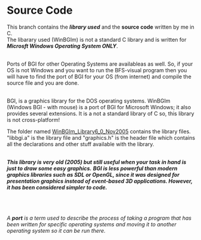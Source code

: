 # Source Code
This branch contains the ***library used*** and the **source code** written by me in C. <br>
The libarary used (WinBGIm) is not a standard C library and is written for ***Microsft Windows Operating System ONLY***.
<br><br>

Ports of BGI for other Operating Systems are availableas as well. So, if your OS is not Windows and you want to run the BFS-visual program then you will have to find the port of BGI for your OS (from internet) and compile the source file and you are done.
<br><br>

BGI, is a graphics library for the DOS operating systems. WinBGIm (Windows BGI - with mouse) is a port of BGI for Microsoft Windows; it also provides several extensions.
It is a not  a standard library of C so, this library is not cross-platform!
<br>

The folder named [WinBGIm_Library6_0_Nov2005](https://github.com/jatin-47/BFS-Visual/tree/main/WinBGIm_Library6_0_Nov2005) contains the library files. "libbgi.a" is the library file and "graphics.h" is the header file which contains all the declarations and other stuff available with the library. <br><br>

***This library is very old (2005) but still useful when your task in hand is just to draw some easy graphics.*** ***BGI is less powerful than modern graphics libraries such as SDL or OpenGL, since it was designed for presentation graphics instead of event-based 3D applications. However, it has been considered simpler to code.***

<br><br><br>
*A ***port*** is a term used to describe the process of taking a program that has been written for specific operating systems and moving it to another operating system so it can be run there.*
